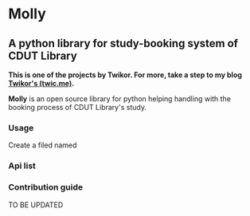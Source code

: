 # Molly
## A python library for study-booking system of CDUT Library

**This is one of the projects by Twikor. For more, take a step to my blog [Twikor's (twic.me)](https://twic.me).** 

**Molly** is an open source library for python helping handling with the booking process of CDUT Library's study.

### Usage

Create a filed named 

### Api list

####

### Contribution guide

TO BE UPDATED
